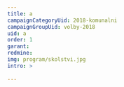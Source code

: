 ```yaml
---
title: a
campaignCategoryUid: 2018-komunalni
campaignGroupUid: volby-2018
uid: a
order: 1
garant: 
redmine: 
img: program/skolstvi.jpg
intro: > 
  
---
```


